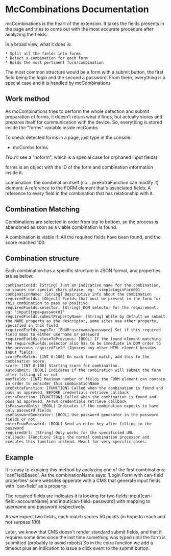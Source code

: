 # McCombinations Documentation

mcCombinations is the heart of the extension. It takes the fields presents in the page and 
tries to come out with the most accurate procedure after analyzing the fields.

In a broad view, what it does is:

	* Split all the fields into forms
	* Detect a combination for each form
	* Holds the most pertinent form/combination

The most common structure would be a form with a submit button, the first field being the login
and the second a password. From there, everything is a special case and it is handled by mcCombinations


## Work method

As mcCombinations tries to perform the whole detection and submit preparation of forms, it doesn't return what it finds, but actually stores and prepares itself for communication with the device. So, everything is stored inside the "forms" variable inside mcCombs

To check detected forms in a page, just type in the console:

- mcCombs.forms

(You'll see a "noform", which is a special case for orphaned input fields)

forms is an object with the ID of the form and combination information inside it:

combination: the combination itself (so... preExtraFunction can modify it)
element: A reference to the FORM element that's associated
fields: A reference to every field in the combination that has relationship with it.




## Combination Matching

Combinations are selected in order from top to bottom, so the process is abandoned as soon as a viable combination is found.

A combination is viable if: All the required fields have been found, and the score reached 100. 




## Combination structure

Each combination has a specific structure in JSON format, and properties are as below:

	combinationId: [String] Just an indicative name for the combination, no spaces nor special chars please, eg: 'simpleLoginForm001'
	combinationName: [String] Descriptive info about the combination
	requiredFields: [Object] Fields that must be present in the form for this combination to pass as positive
	requiredFields.selector: [String] DOM selector for the requirement. eg: 'input[type=password]'
	requiredFields.submitPropertyName: [String] While by default we submit the NAME property as the descriptor, some sites use other property, specified in this field
	requiredFields.mapsTo: [ENUM:username/password] Set if this required field maps to either username or password
	requiredFields.closeToPrevious: [BOOL] If the found element matching the requiredFields.selector also has to be immediate in DOM order to the previous requiredField (Ignores any other HTML element besides input fields)
	scorePerMatch: [INT 0-100] On each found match, add this to the combination score.
	score: [INT 0-100] Starting score for combination.
	autoSubmit: [BOOL] Indicates if the combination will submit the form after filling it or not
	maxfields: [INT] Maximum number of fields the FORM element can contain in order to consider this combinationName
	preExtraFunction: [FUNCTION] Called when the combination is found and pass as approved, BEFORE credentials retrieve callback 
	extraFunction: [FUNCTION] Called when the combination is found and pass as approved, AFTER credentials retrieve callback 
	isPasswordOnly: [BOOL] Indicates if the combination expects to have only password fields
	usePasswordGenerator: [BOOL] Use password generator in the password fields or not
	enterFromPassword: [BOOL] Send an enter key after filling in the password
	requiredUrl: [String] Only works for the specificied URL
	callback: [Function] Skips the normal combination processor and executes this function instead. Meant for very specific cases.



## Example

It is easy to explaing this method by analyzing one of the first combinations: 'canFieldBased'. As the combinationName says: 'Login Form with can-field properties' some websites opperate with a CMS that generate input fields with 'can-field' as a property.

The required fields are indicates it is looking for two fields: input[can-field=accountName] and input[can-field=password] with mapping to username and password respectively.

As we expect two fields, each match scores 50 points (in hope to reach and not surpass 100)

Later, we know that CMS doesn't render standard submit fields, and that it requires some time since the last time something was typed until the form is submitted (probably to avoid robots) So in the extra function we add a timeout plus an indication to issue a click event to the submit button.

